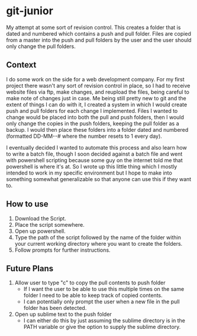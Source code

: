 # git-junior
My attempt at some sort of revision control. This creates a folder that is dated and numbered which contains a push and pull folder. Files are copied from a master into the push and pull folders by the user and the user should only change the pull folders.

## Context
I do some work on the side for a web development company. For my first project there wasn't any sort of revision control in place, so I had to receive website files via ftp, make changes, and reupload the files, being careful to make note of changes just in case. Me being still pretty new to git and the extent of things I can do with it, I created a system in which I would create push and pull folders for each change I implemented. Files I wanted to change would be placed into both the pull and push folders, then I would only change the copies in the push folders, keeping the pull folder as a backup. I would then place these folders into a folder dated and numbered (formatted DD-MM--# where the number resets to 1 every day). 

I eventually decided I wanted to automate this process and also learn how to write a batch file, though I soon decided against a batch file and went with powershell scripting because some guy on the internet told me that powershell is where it's at. So I wrote up this little thing which I mostly intended to work in my specific environment but I hope to make into something somewhat generalizable so that anyone can use this if they want to.

## How to use
1. Download the Script.
2. Place the script somewhere.
3. Open up powershell.
4. Type the path of the script followed by the name of the folder within your current working directory where you want to create the folders.
5. Follow prompts for further instructions.

## Future Plans
1. Allow user to type "c" to copy the pull contents to push folder
	* If I want the user to be able to use this multiple times on the same folder I need to be able to keep track of copied contents.
	* I can potentially only prompt the user when a new file in the pull folder has been detected.
2. Open up sublime text to the push folder
	* I can either do this by just assuming the sublime directory is in the PATH variable or give the option to supply the sublime directory.